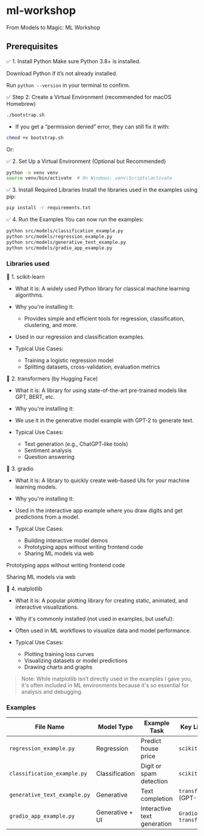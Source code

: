 # ml-workshop

From Models to Magic: ML Workshop

## Prerequisites

✅ 1. Install Python
Make sure Python 3.8+ is installed.

Download Python if it’s not already installed.

Run `python --version` in your terminal to confirm.

✅ Step 2: Create a Virtual Environment (recommended for macOS Homebrew)

```bash
./bootstrap.sh

```

- If you get a “permission denied” error, they can still fix it with:

```bash
chmod +x bootstrap.sh

```

Or:

✅ 2. Set Up a Virtual Environment (Optional but Recommended)

```bash
python -m venv venv
source venv/bin/activate  # On Windows: venv\Scripts\activate
```

✅ 3. Install Required Libraries
Install the libraries used in the examples using pip:

```bash
pip install -r requirements.txt
```

✅ 4. Run the Examples
You can now run the examples:

```bash
python src/models/classification_example.py
python src/models/regression_example.py
python src/models/generative_text_example.py
python src/models/gradio_app_example.py
```

### Libraries used

📘 1. scikit-learn

- What it is: A widely used Python library for classical machine learning algorithms.
- Why you're installing it:
  - Provides simple and efficient tools for regression, classification, clustering, and more.

- Used in our regression and classification examples.

- Typical Use Cases:
  - Training a logistic regression model
  - Splitting datasets, cross-validation, evaluation metrics

📙 2. transformers (by Hugging Face)

- What it is: A library for using state-of-the-art pre-trained models like GPT, BERT, etc.
- Why you're installing it:

- We use it in the generative model example with GPT-2 to generate text.

- Typical Use Cases:
  - Text generation (e.g., ChatGPT-like tools)
  - Sentiment analysis
  - Question answering

📗 3. gradio

- What it is: A library to quickly create web-based UIs for your machine learning models.
- Why you're installing it:

- Used in the interactive app example where you draw digits and get predictions from a model.

- Typical Use Cases:
  - Building interactive model demos
  - Prototyping apps without writing frontend code
  - Sharing ML models via web

Prototyping apps without writing frontend code

Sharing ML models via web

📒 4. matplotlib

- What it is: A popular plotting library for creating static, animated, and interactive visualizations.

- Why it's commonly installed (not used in examples, but useful):

- Often used in ML workflows to visualize data and model performance.

- Typical Use Cases:

  - Plotting training loss curves
  - Visualizing datasets or model predictions
  - Drawing charts and graphs

> Note: While matplotlib isn’t directly used in the examples I gave you, it's often included in ML environments because it's so essential for analysis and debugging.

### Examples

| File Name                    | Model Type      | Example Task                | Key Library               |
| ---------------------------- | --------------- | --------------------------- | ------------------------- |
| `regression_example.py`      | Regression      | Predict house price         | `scikit-learn`            |
| `classification_example.py`  | Classification  | Digit or spam detection     | `scikit-learn`            |
| `generative_text_example.py` | Generative      | Text completion             | `transformers` (GPT-2)    |
| `gradio_app_example.py`      | Generative + UI | Interactive text generation | `Gradio` + `transformers` |
